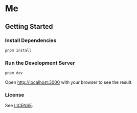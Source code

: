 # Me

## Getting Started

### Install Dependencies

```bash
pnpm install
```

### Run the Development Server

```bash
pnpm dev
```

Open [http://localhost:3000](http://localhost:3000) with your browser to see the result.

### License

See [LICENSE](LICENSE).
